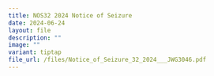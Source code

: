 ```yaml
---
title: NOS32 2024 Notice of Seizure
date: 2024-06-24
layout: file
description: ""
image: ""
variant: tiptap
file_url: /files/Notice_of_Seizure_32_2024___JWG3046.pdf
---
```

